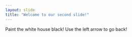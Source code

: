 ```yaml
---
layout: slide
title: "Welcome to our second slide!"
---
```

Paint the white house black!
Use the left arrow to go back!
